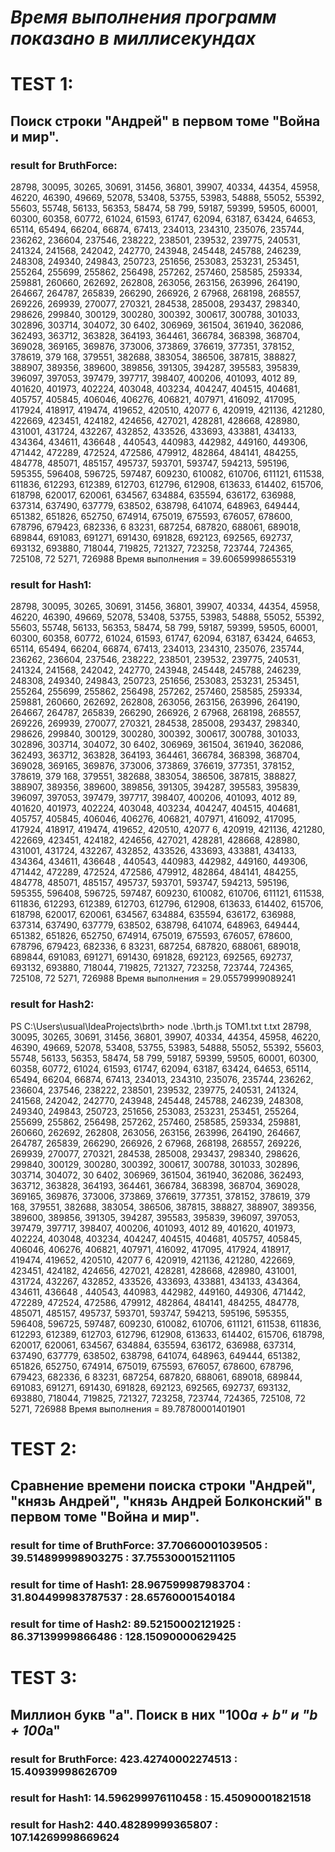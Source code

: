 # *Время выполнения программ показано в миллисекундах*
# TEST 1:
## Поиск строки "Андрей" в первом томе "Война и мир".
### result for BruthForce:
28798, 30095, 30265, 30691, 31456, 36801, 39907, 40334, 44354, 45958, 46220, 46390, 49669, 52078, 53408, 53755, 53983, 54888, 55052, 55392, 55603, 55748, 56133, 56353, 58474, 58
799, 59187, 59399, 59505, 60001, 60300, 60358, 60772, 61024, 61593, 61747, 62094, 63187, 63424, 64653, 65114, 65494, 66204, 66874, 67413, 234013, 234310, 235076, 235744, 236262,
 236604, 237546, 238222, 238501, 239532, 239775, 240531, 241324, 241568, 242042, 242770, 243948, 245448, 245788, 246239, 248308, 249340, 249843, 250723, 251656, 253083, 253231,
253451, 255264, 255699, 255862, 256498, 257262, 257460, 258585, 259334, 259881, 260660, 262692, 262808, 263056, 263156, 263996, 264190, 264667, 264787, 265839, 266290, 266926, 2
67968, 268198, 268557, 269226, 269939, 270077, 270321, 284538, 285008, 293437, 298340, 298626, 299840, 300129, 300280, 300392, 300617, 300788, 301033, 302896, 303714, 304072, 30
6402, 306969, 361504, 361940, 362086, 362493, 363712, 363828, 364193, 364461, 366784, 368398, 368704, 369028, 369165, 369876, 373006, 373869, 376619, 377351, 378152, 378619, 379
168, 379551, 382688, 383054, 386506, 387815, 388827, 388907, 389356, 389600, 389856, 391305, 394287, 395583, 395839, 396097, 397053, 397479, 397717, 398407, 400206, 401093, 4012
89, 401620, 401973, 402224, 403048, 403234, 404247, 404515, 404681, 405757, 405845, 406046, 406276, 406821, 407971, 416092, 417095, 417924, 418917, 419474, 419652, 420510, 42077
6, 420919, 421136, 421280, 422669, 423451, 424182, 424656, 427021, 428281, 428668, 428980, 431001, 431724, 432267, 432852, 433526, 433693, 433881, 434133, 434364, 434611, 436648
, 440543, 440983, 442982, 449160, 449306, 471442, 472289, 472524, 472586, 479912, 482864, 484141, 484255, 484778, 485071, 485157, 495737, 593701, 593747, 594213, 595196, 595355,
 596408, 596725, 597487, 609230, 610082, 610706, 611121, 611538, 611836, 612293, 612389, 612703, 612796, 612908, 613633, 614402, 615706, 618798, 620017, 620061, 634567, 634884,
635594, 636172, 636988, 637314, 637490, 637779, 638502, 638798, 641074, 648963, 649444, 651382, 651826, 652750, 674914, 675019, 675593, 676057, 678600, 678796, 679423, 682336, 6
83231, 687254, 687820, 688061, 689018, 689844, 691083, 691271, 691430, 691828, 692123, 692565, 692737, 693132, 693880, 718044, 719825, 721327, 723258, 723744, 724365, 725108, 72
5271, 726988
Время выполнения =  39.60659998655319

### result for Hash1:
28798, 30095, 30265, 30691, 31456, 36801, 39907, 40334, 44354, 45958, 46220, 46390, 49669, 52078, 53408, 53755, 53983, 54888, 55052, 55392, 55603, 55748, 56133, 56353, 58474, 58
799, 59187, 59399, 59505, 60001, 60300, 60358, 60772, 61024, 61593, 61747, 62094, 63187, 63424, 64653, 65114, 65494, 66204, 66874, 67413, 234013, 234310, 235076, 235744, 236262,
 236604, 237546, 238222, 238501, 239532, 239775, 240531, 241324, 241568, 242042, 242770, 243948, 245448, 245788, 246239, 248308, 249340, 249843, 250723, 251656, 253083, 253231,
253451, 255264, 255699, 255862, 256498, 257262, 257460, 258585, 259334, 259881, 260660, 262692, 262808, 263056, 263156, 263996, 264190, 264667, 264787, 265839, 266290, 266926, 2
67968, 268198, 268557, 269226, 269939, 270077, 270321, 284538, 285008, 293437, 298340, 298626, 299840, 300129, 300280, 300392, 300617, 300788, 301033, 302896, 303714, 304072, 30
6402, 306969, 361504, 361940, 362086, 362493, 363712, 363828, 364193, 364461, 366784, 368398, 368704, 369028, 369165, 369876, 373006, 373869, 376619, 377351, 378152, 378619, 379
168, 379551, 382688, 383054, 386506, 387815, 388827, 388907, 389356, 389600, 389856, 391305, 394287, 395583, 395839, 396097, 397053, 397479, 397717, 398407, 400206, 401093, 4012
89, 401620, 401973, 402224, 403048, 403234, 404247, 404515, 404681, 405757, 405845, 406046, 406276, 406821, 407971, 416092, 417095, 417924, 418917, 419474, 419652, 420510, 42077
6, 420919, 421136, 421280, 422669, 423451, 424182, 424656, 427021, 428281, 428668, 428980, 431001, 431724, 432267, 432852, 433526, 433693, 433881, 434133, 434364, 434611, 436648
, 440543, 440983, 442982, 449160, 449306, 471442, 472289, 472524, 472586, 479912, 482864, 484141, 484255, 484778, 485071, 485157, 495737, 593701, 593747, 594213, 595196, 595355,
 596408, 596725, 597487, 609230, 610082, 610706, 611121, 611538, 611836, 612293, 612389, 612703, 612796, 612908, 613633, 614402, 615706, 618798, 620017, 620061, 634567, 634884,
635594, 636172, 636988, 637314, 637490, 637779, 638502, 638798, 641074, 648963, 649444, 651382, 651826, 652750, 674914, 675019, 675593, 676057, 678600, 678796, 679423, 682336, 6
83231, 687254, 687820, 688061, 689018, 689844, 691083, 691271, 691430, 691828, 692123, 692565, 692737, 693132, 693880, 718044, 719825, 721327, 723258, 723744, 724365, 725108, 72
5271, 726988
Время выполнения =  29.05579999089241

### result for Hash2:
PS C:\Users\usual\IdeaProjects\brth> node .\brth.js TOM1.txt t.txt
28798, 30095, 30265, 30691, 31456, 36801, 39907, 40334, 44354, 45958, 46220, 46390, 49669, 52078, 53408, 53755, 53983, 54888, 55052, 55392, 55603, 55748, 56133, 56353, 58474, 58
799, 59187, 59399, 59505, 60001, 60300, 60358, 60772, 61024, 61593, 61747, 62094, 63187, 63424, 64653, 65114, 65494, 66204, 66874, 67413, 234013, 234310, 235076, 235744, 236262,
 236604, 237546, 238222, 238501, 239532, 239775, 240531, 241324, 241568, 242042, 242770, 243948, 245448, 245788, 246239, 248308, 249340, 249843, 250723, 251656, 253083, 253231,
253451, 255264, 255699, 255862, 256498, 257262, 257460, 258585, 259334, 259881, 260660, 262692, 262808, 263056, 263156, 263996, 264190, 264667, 264787, 265839, 266290, 266926, 2
67968, 268198, 268557, 269226, 269939, 270077, 270321, 284538, 285008, 293437, 298340, 298626, 299840, 300129, 300280, 300392, 300617, 300788, 301033, 302896, 303714, 304072, 30
6402, 306969, 361504, 361940, 362086, 362493, 363712, 363828, 364193, 364461, 366784, 368398, 368704, 369028, 369165, 369876, 373006, 373869, 376619, 377351, 378152, 378619, 379
168, 379551, 382688, 383054, 386506, 387815, 388827, 388907, 389356, 389600, 389856, 391305, 394287, 395583, 395839, 396097, 397053, 397479, 397717, 398407, 400206, 401093, 4012
89, 401620, 401973, 402224, 403048, 403234, 404247, 404515, 404681, 405757, 405845, 406046, 406276, 406821, 407971, 416092, 417095, 417924, 418917, 419474, 419652, 420510, 42077
6, 420919, 421136, 421280, 422669, 423451, 424182, 424656, 427021, 428281, 428668, 428980, 431001, 431724, 432267, 432852, 433526, 433693, 433881, 434133, 434364, 434611, 436648
, 440543, 440983, 442982, 449160, 449306, 471442, 472289, 472524, 472586, 479912, 482864, 484141, 484255, 484778, 485071, 485157, 495737, 593701, 593747, 594213, 595196, 595355,
 596408, 596725, 597487, 609230, 610082, 610706, 611121, 611538, 611836, 612293, 612389, 612703, 612796, 612908, 613633, 614402, 615706, 618798, 620017, 620061, 634567, 634884,
635594, 636172, 636988, 637314, 637490, 637779, 638502, 638798, 641074, 648963, 649444, 651382, 651826, 652750, 674914, 675019, 675593, 676057, 678600, 678796, 679423, 682336, 6
83231, 687254, 687820, 688061, 689018, 689844, 691083, 691271, 691430, 691828, 692123, 692565, 692737, 693132, 693880, 718044, 719825, 721327, 723258, 723744, 724365, 725108, 72
5271, 726988
Время выполнения =  89.78780001401901





# TEST 2:
## Сравнение времени поиска строки "Андрей", "князь Андрей", "князь Андрей Болконский" в первом томе "Война и мир".
### result for time of BruthForce: 37.70660001039505 : 39.514899998903275 : 37.755300015211105
### result for time of Hash1: 28.967599987983704 : 31.804499983787537 : 28.65760001540184
### result for time of Hash2: 89.52150002121925 : 86.37139999866486 : 128.15090000629425
# TEST 3:
## Миллион букв "a". Поиск в них "100*a + b" и "b + 100*a"
### result for BruthForce: 423.42740002274513 : 15.40939998626709
### result for Hash1: 14.596299976110458 : 15.45090001821518
### result for Hash2: 440.48289999365807 : 107.14269998669624

 